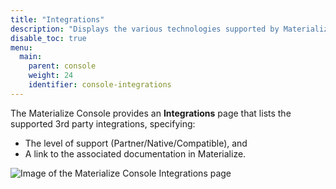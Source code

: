 ```yaml
---
title: "Integrations"
description: "Displays the various technologies supported by Materialize."
disable_toc: true
menu:
  main:
    parent: console
    weight: 24
    identifier: console-integrations
---
```


The Materialize Console provides an
**Integrations** page that lists the supported 3rd party integrations,
specifying:

- The level of support (Partner/Native/Compatible), and
- A link to the associated documentation in Materialize.

![Image of the Materialize Console Integrations page](/images/console/console-integrations.png "Materialize Console Integrations")
